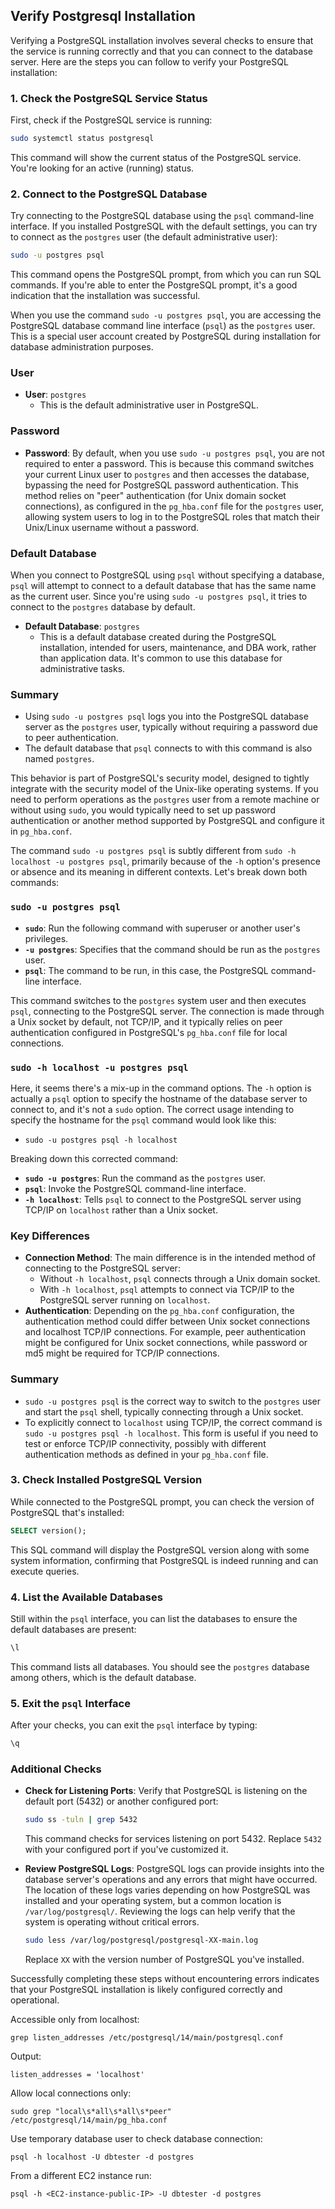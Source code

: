 ## Verify Postgresql Installation

Verifying a PostgreSQL installation involves several checks to ensure that the service is running correctly and that you can connect to the database server. Here are the steps you can follow to verify your PostgreSQL installation:

### 1. **Check the PostgreSQL Service Status**

First, check if the PostgreSQL service is running:

```bash
sudo systemctl status postgresql
```

This command will show the current status of the PostgreSQL service. You're looking for an active (running) status.

### 2. **Connect to the PostgreSQL Database**

Try connecting to the PostgreSQL database using the `psql` command-line interface. If you installed PostgreSQL with the default settings, you can try to connect as the `postgres` user (the default administrative user):

```bash
sudo -u postgres psql
```

This command opens the PostgreSQL prompt, from which you can run SQL commands. If you're able to enter the PostgreSQL prompt, it's a good indication that the installation was successful.

When you use the command `sudo -u postgres psql`, you are accessing the PostgreSQL database command line interface (`psql`) as the `postgres` user. This is a special user account created by PostgreSQL during installation for database administration purposes.

### User

- **User**: `postgres`
  - This is the default administrative user in PostgreSQL.

### Password

- **Password**: By default, when you use `sudo -u postgres psql`, you are not required to enter a password. This is because this command switches your current Linux user to `postgres` and then accesses the database, bypassing the need for PostgreSQL password authentication. This method relies on "peer" authentication (for Unix domain socket connections), as configured in the `pg_hba.conf` file for the `postgres` user, allowing system users to log in to the PostgreSQL roles that match their Unix/Linux username without a password.

### Default Database

When you connect to PostgreSQL using `psql` without specifying a database, `psql` will attempt to connect to a default database that has the same name as the current user. Since you're using `sudo -u postgres psql`, it tries to connect to the `postgres` database by default.

- **Default Database**: `postgres`
  - This is a default database created during the PostgreSQL installation, intended for users, maintenance, and DBA work, rather than application data. It's common to use this database for administrative tasks.

### Summary

- Using `sudo -u postgres psql` logs you into the PostgreSQL database server as the `postgres` user, typically without requiring a password due to peer authentication.
- The default database that `psql` connects to with this command is also named `postgres`.

This behavior is part of PostgreSQL's security model, designed to tightly integrate with the security model of the Unix-like operating systems. If you need to perform operations as the `postgres` user from a remote machine or without using `sudo`, you would typically need to set up password authentication or another method supported by PostgreSQL and configure it in `pg_hba.conf`.

The command `sudo -u postgres psql` is subtly different from `sudo -h localhost -u postgres psql`, primarily because of the `-h` option's presence or absence and its meaning in different contexts. Let's break down both commands:

### `sudo -u postgres psql`

- **`sudo`**: Run the following command with superuser or another user's privileges.
- **`-u postgres`**: Specifies that the command should be run as the `postgres` user.
- **`psql`**: The command to be run, in this case, the PostgreSQL command-line interface.

This command switches to the `postgres` system user and then executes `psql`, connecting to the PostgreSQL server. The connection is made through a Unix socket by default, not TCP/IP, and it typically relies on peer authentication configured in PostgreSQL's `pg_hba.conf` file for local connections.

### `sudo -h localhost -u postgres psql`

Here, it seems there's a mix-up in the command options. The `-h` option is actually a `psql` option to specify the hostname of the database server to connect to, and it's not a `sudo` option. The correct usage intending to specify the hostname for the `psql` command would look like this:

- `sudo -u postgres psql -h localhost`

Breaking down this corrected command:

- **`sudo -u postgres`**: Run the command as the `postgres` user.
- **`psql`**: Invoke the PostgreSQL command-line interface.
- **`-h localhost`**: Tells `psql` to connect to the PostgreSQL server using TCP/IP on `localhost` rather than a Unix socket.

### Key Differences

- **Connection Method**: The main difference is in the intended method of connecting to the PostgreSQL server:
  - Without `-h localhost`, `psql` connects through a Unix domain socket.
  - With `-h localhost`, `psql` attempts to connect via TCP/IP to the PostgreSQL server running on `localhost`.
- **Authentication**: Depending on the `pg_hba.conf` configuration, the authentication method could differ between Unix socket connections and localhost TCP/IP connections. For example, peer authentication might be configured for Unix socket connections, while password or md5 might be required for TCP/IP connections.

### Summary

- `sudo -u postgres psql` is the correct way to switch to the `postgres` user and start the `psql` shell, typically connecting through a Unix socket.
- To explicitly connect to `localhost` using TCP/IP, the correct command is `sudo -u postgres psql -h localhost`. This form is useful if you need to test or enforce TCP/IP connectivity, possibly with different authentication methods as defined in your `pg_hba.conf` file.

### 3. **Check Installed PostgreSQL Version**

While connected to the PostgreSQL prompt, you can check the version of PostgreSQL that's installed:

```sql
SELECT version();
```

This SQL command will display the PostgreSQL version along with some system information, confirming that PostgreSQL is indeed running and can execute queries.

### 4. **List the Available Databases**

Still within the `psql` interface, you can list the databases to ensure the default databases are present:

```sql
\l
```

This command lists all databases. You should see the `postgres` database among others, which is the default database.

### 5. **Exit the `psql` Interface**

After your checks, you can exit the `psql` interface by typing:

```sql
\q
```

### Additional Checks

- **Check for Listening Ports**: Verify that PostgreSQL is listening on the default port (5432) or another configured port:

  ```bash
  sudo ss -tuln | grep 5432
  ```

  This command checks for services listening on port 5432. Replace `5432` with your configured port if you've customized it.

- **Review PostgreSQL Logs**: PostgreSQL logs can provide insights into the database server's operations and any errors that might have occurred. The location of these logs varies depending on how PostgreSQL was installed and your operating system, but a common location is `/var/log/postgresql/`. Reviewing the logs can help verify that the system is operating without critical errors.

  ```bash
  sudo less /var/log/postgresql/postgresql-XX-main.log
  ```

  Replace `XX` with the version number of PostgreSQL you've installed.

Successfully completing these steps without encountering errors indicates that your PostgreSQL installation is likely configured correctly and operational.

Accessible only from localhost:

```
grep listen_addresses /etc/postgresql/14/main/postgresql.conf
```

Output:

```
listen_addresses = 'localhost'
```

Allow local connections only:

```
sudo grep "local\s*all\s*all\s*peer" /etc/postgresql/14/main/pg_hba.conf
```

Use temporary database user to check database connection:

```
psql -h localhost -U dbtester -d postgres
```

From a different EC2 instance run:

```
psql -h <EC2-instance-public-IP> -U dbtester -d postgres
```
